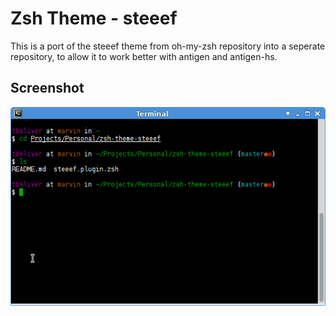 # Zsh Theme - steeef

This is a port of the steeef theme from oh-my-zsh repository into a seperate
repository, to allow it to work better with antigen and antigen-hs.

## Screenshot

![steeef screenshot](screenshot.png)
